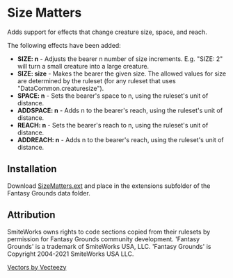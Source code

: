 # Size Matters
Adds support for effects that change creature size, space, and reach.

The following effects have been added:
* **SIZE: n** - Adjusts the bearer n number of size increments. E.g. "SIZE: 2" will turn a small creature into a large creature.
* **SIZE: size** - Makes the bearer the given size. The allowed values for size are determined by the ruleset (for any ruleset that uses "DataCommon.creaturesize").
* **SPACE: n** - Sets the bearer's space to n, using the ruleset's unit of distance.
* **ADDSPACE: n** - Adds n to the bearer's reach, using the ruleset's unit of distance.
* **REACH: n** - Sets the bearer's reach to n, using the ruleset's unit of distance.
* **ADDREACH: n** - Adds n to the bearer's reach, using the ruleset's unit of distance.

## Installation
Download [SizeMatters.ext](https://github.com/MeAndUnique/SizeMatters/releases) and place in the extensions subfolder of the Fantasy Grounds data folder.

## Attribution
SmiteWorks owns rights to code sections copied from their rulesets by permission for Fantasy Grounds community development.
'Fantasy Grounds' is a trademark of SmiteWorks USA, LLC.
'Fantasy Grounds' is Copyright 2004-2021 SmiteWorks USA LLC.

<a href="https://www.vecteezy.com/">Vectors by Vecteezy</a>